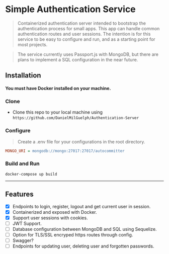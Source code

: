 # Simple Authentication Service

> Containerized authentication server intended to bootstrap the authentication process for small apps. This app can handle common authentication routes and user sessions. The intention is for this service to be easy to configure and run, and as a starting point for most projects.

> The service currently uses Passport.js with MongoDB, but there are plans to implement a SQL configuration in the near future.

## Installation

####  You must have Docker installed on your machine. 

### Clone

- Clone this repo to your local machine using `https://github.com/DanielMilGuelph/Authentication-Server`

### Configure

> Create a .env file for your configurations in the root directory.

```INI
MONGO_URI = mongodb://mongo:27017:27017/autocommitter
```
### Build and Run
```shell
docker-compose up build
```
---

## Features
- [x] Endpoints to login, register, logout and get current user in session.
- [x] Containerized and exposed with Docker.
- [x] Support user sessions with cookies.
- [ ] JWT Support.
- [ ] Database configuration between MongoDB and SQL using Sequelize.
- [ ] Option for TLS/SSL encryped https routes through config.
- [ ] Swagger?
- [ ] Endpoints for updating user, deleting user and forgotten passwords.
